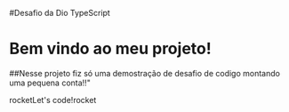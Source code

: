 #Desafio da Dio TypeScript

# Bem vindo ao meu projeto!


##Nesse projeto fiz só uma demostração de desafio de codigo montando uma pequena conta!!"

rocketLet's code!rocket



